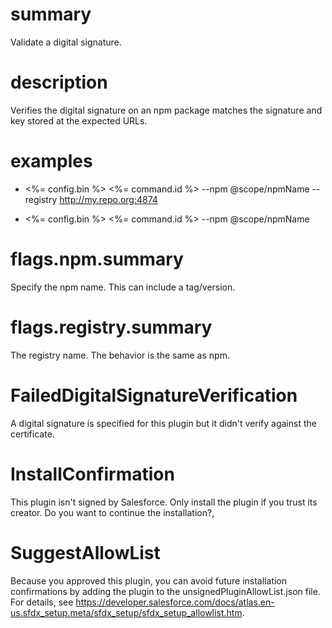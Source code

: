 # summary

Validate a digital signature.

# description

Verifies the digital signature on an npm package matches the signature and key stored at the expected URLs.

# examples

- <%= config.bin %> <%= command.id %> --npm @scope/npmName --registry http://my.repo.org:4874

- <%= config.bin %> <%= command.id %> --npm @scope/npmName

# flags.npm.summary

Specify the npm name. This can include a tag/version.

# flags.registry.summary

The registry name. The behavior is the same as npm.

# FailedDigitalSignatureVerification

A digital signature is specified for this plugin but it didn't verify against the certificate.

# InstallConfirmation

This plugin isn't signed by Salesforce. Only install the plugin if you trust its creator. Do you want to continue the installation?,

# SuggestAllowList

Because you approved this plugin, you can avoid future installation confirmations by adding the plugin to the unsignedPluginAllowList.json file. For details, see https://developer.salesforce.com/docs/atlas.en-us.sfdx_setup.meta/sfdx_setup/sfdx_setup_allowlist.htm.
